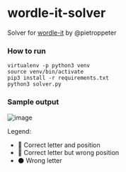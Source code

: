 # wordle-it-solver

Solver for [wordle-it](https://github.com/pietroppeter/wordle-it) by @pietroppeter

### How to run
```
virtualenv -p python3 venv
source venv/bin/activate
pip3 install -r requirements.txt
python3 solver.py
```

### Sample output

![image](https://user-images.githubusercontent.com/7316460/150828647-a21556ef-8958-497d-96a2-500f06feec7b.png)

Legend:
- 🔵 Correct letter and position
- 🔴 Correct letter but wrong position
- ⚫ Wrong letter

